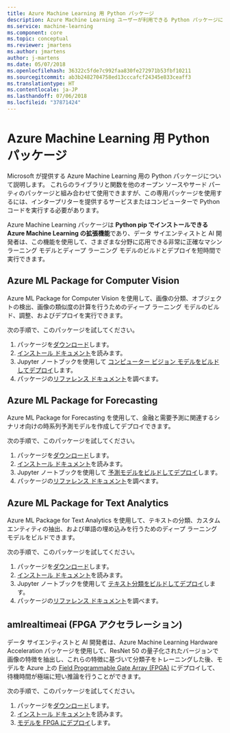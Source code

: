 ```yaml
---
title: Azure Machine Learning 用 Python パッケージ
description: Azure Machine Learning ユーザーが利用できる Python パッケージについて説明します。
ms.service: machine-learning
ms.component: core
ms.topic: conceptual
ms.reviewer: jmartens
ms.author: jmartens
author: j-martens
ms.date: 05/07/2018
ms.openlocfilehash: 36322c5fde7c992faa830fe272971b53fbf10211
ms.sourcegitcommit: ab3b2482704758ed13cccafcf24345e833ceaff3
ms.translationtype: HT
ms.contentlocale: ja-JP
ms.lasthandoff: 07/06/2018
ms.locfileid: "37871424"
---
```

# <a name="python-packages-for-azure-machine-learning"></a>Azure Machine Learning 用 Python パッケージ

Microsoft が提供する Azure Machine Learning 用の Python パッケージについて説明します。 これらのライブラリと関数を他のオープン ソースやサード パーティのパッケージと組み合わせて使用できますが、この専用パッケージを使用するには、インタープリターを提供するサービスまたはコンピューターで Python コードを実行する必要があります。

Azure Machine Learning パッケージは **Python pip でインストールできる Azure Machine Learning の拡張機能**であり、データ サイエンティストと AI 開発者は、この機能を使用して、さまざまな分野に応用できる非常に正確なマシン ラーニング モデルとディープ ラーニング モデルのビルドとデプロイを短時間で実行できます。

<a name="amlpcv"></a>
## <a name="azure-ml-package-for-computer-vision"></a>Azure ML Package for Computer Vision

Azure ML Package for Computer Vision を使用して、画像の分類、オブジェクトの検出、画像の類似度の計算を行うためのディープ ラーニング モデルのビルド、調整、およびデプロイを実行できます。

次の手順で、このパッケージを試してください。
1. パッケージを[ダウンロード](https://aka.ms/aml-packages/vision/download)します。
1. [インストール ドキュメント](https://aka.ms/aml-packages/vision)を読みます。
1. Jupyter ノートブックを使用して [コンピューター ビジョン モデルをビルドしてデプロイ](how-to-build-deploy-image-classification-models.md)します。
1. パッケージの[リファレンス ドキュメント](https://aka.ms/aml-packages/vision)を調べます。

<a name="amlpf"></a>
## <a name="azure-ml-package-for-forecasting"></a>Azure ML Package for Forecasting

Azure ML Package for Forecasting を使用して、金融と需要予測に関連するシナリオ向けの時系列予測モデルを作成してデプロイできます。

次の手順で、このパッケージを試してください。
1. パッケージを[ダウンロード](https://aka.ms/aml-packages/forecasting/download)します。
1. [インストール ドキュメント](https://aka.ms/aml-packages/forecasting)を読みます。
1. Jupyter ノートブックを使用して [予測モデルをビルドしてデプロイ](how-to-build-deploy-forecast-models.md)します。
1. パッケージの[リファレンス ドキュメント](https://aka.ms/aml-packages/forecasting)を調べます。

<a name="amlpta"></a>
## <a name="azure-ml-package-for-text-analytics"></a>Azure ML Package for Text Analytics

Azure ML Package for Text Analytics を使用して、テキストの分類、カスタム エンティティの抽出、および単語の埋め込みを行うためのディープ ラーニング モデルをビルドできます。

次の手順で、このパッケージを試してください。
1. パッケージを[ダウンロード](https://aka.ms/aml-packages/text/download)します。
1. [インストール ドキュメント](https://aka.ms/aml-packages/text)を読みます。
1. Jupyter ノートブックを使用して [テキスト分類をビルドしてデプロイ](how-to-build-deploy-text-classification-models.md)します。
1. パッケージの[リファレンス ドキュメント](https://aka.ms/aml-packages/text)を調べます。

<a name="amlrealtimeai"></a>
## <a name="amlrealtimeai-fpga-acceleration"></a>amlrealtimeai (FPGA アクセラレーション)

データ サイエンティストと AI 開発者は、Azure Machine Learning Hardware Acceleration パッケージを使用して、ResNet 50 の量子化されたバージョンで画像の特徴を抽出し、これらの特徴に基づいて分類子をトレーニングした後、モデルを Azure 上の [Field Programmable Gate Array (FPGA)](concept-accelerate-with-fpgas.md) にデプロイして、待機時間が極端に短い推論を行うことができます。

次の手順で、このパッケージを試してください。
1. パッケージを[ダウンロード](https://aka.ms/aml-real-time-ai-package)します。
1. [インストール ドキュメント](reference-fpga-package-overview.md)を読みます。
1. [モデルを FPGA にデプロイ](how-to-deploy-fpga-web-service.md)します。

